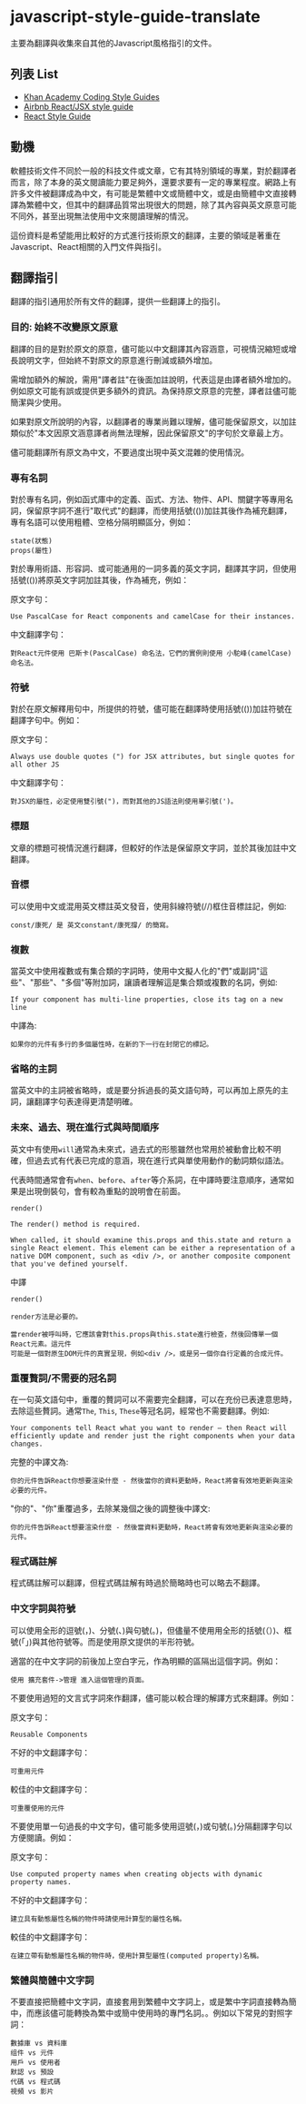 # javascript-style-guide-translate

主要為翻譯與收集來自其他的Javascript風格指引的文件。

## 列表 List

- [Khan Academy Coding Style Guides](https://github.com/Khan/style-guides)
- [Airbnb React/JSX style guide](https://github.com/airbnb/javascript/tree/master/react)
- [React Style Guide](https://github.com/kriasoft/react-starter-kit/blob/master/docs/react-style-guide.md)

## 動機

軟體技術文件不同於一般的科技文件或文章，它有其特別領域的專業，對於翻譯者而言，除了本身的英文閱讀能力要足夠外，還要求要有一定的專業程度。網路上有許多文件被翻譯成為中文，有可能是繁體中文或簡體中文，或是由簡體中文直接轉譯為繁體中文，但其中的翻譯品質常出現很大的問題，除了其內容與英文原意可能不同外，甚至出現無法使用中文來閱讀理解的情況。

這份資料是希望能用比較好的方式進行技術原文的翻譯，主要的領域是著重在Javascript、React相關的入門文件與指引。

## 翻譯指引

翻譯的指引通用於所有文件的翻譯，提供一些翻譯上的指引。

### 目的: 始終不改變原文原意

翻譯的目的是對於原文的原意，儘可能以中文翻譯其內容涵意，可視情況縮短或增長說明文字，但始終不對原文的原意進行刪減或額外增加。

需增加額外的解說，需用"譯者註"在後面加註說明，代表這是由譯者額外增加的。例如原文可能有誤或提供更多額外的資訊。為保持原文原意的完整，譯者註儘可能簡潔與少使用。

如果對原文所說明的內容，以翻譯者的專業尚難以理解，儘可能保留原文，以加註類似於"本文因原文涵意譯者尚無法理解，因此保留原文"的字句於文章最上方。

儘可能翻譯所有原文為中文，不要過度出現中英文混雜的使用情況。

### 專有名詞

對於專有名詞，例如函式庫中的定義、函式、方法、物件、API、關鍵字等專用名詞，保留原字詞不進行"取代式"的翻譯，而使用括號(())加註其後作為補充翻譯，專有名語可以使用粗體、空格分隔明顯區分，例如：

```
state(狀態)
props(屬性)
```

對於專用術語、形容詞、或可能通用的一詞多義的英文字詞，翻譯其字詞，但使用括號(())將原英文字詞加註其後，作為補充，例如：

原文字句：

```
Use PascalCase for React components and camelCase for their instances.
```

中文翻譯字句：

```
對React元件使用 巴斯卡(PascalCase) 命名法，它們的實例則使用 小駝峰(camelCase) 命名法。
```

### 符號

對於在原文解釋用句中，所提供的符號，儘可能在翻譯時使用括號(())加註符號在翻譯字句中。例如：

原文字句：

```
Always use double quotes (") for JSX attributes, but single quotes for all other JS
```

中文翻譯字句：

```
對JSX的屬性，必定使用雙引號(")，而對其他的JS語法則使用單引號(')。
```

### 標題

文章的標題可視情況進行翻譯，但較好的作法是保留原文字詞，並於其後加註中文翻譯。

### 音標

可以使用中文或混用英文標註英文發音，使用斜線符號(//)框住音標註記，例如:

```
const/康死/ 是 英文constant/康死撐/ 的簡寫。
```

### 複數

當英文中使用複數或有集合類的字詞時，使用中文擬人化的"們"或副詞"這些"、"那些"、"多個"等附加詞，讓讀者理解這是集合類或複數的名詞，例如:

```
If your component has multi-line properties, close its tag on a new line
```

中譯為:

```
如果你的元件有多行的多個屬性時，在新的下一行在封閉它的標記。
```

### 省略的主詞

當英文中的主詞被省略時，或是要分拆過長的英文語句時，可以再加上原先的主詞，讓翻譯字句表達得更清楚明確。

### 未來、過去、現在進行式與時間順序

英文中有使用`will`通常為未來式，過去式的形態雖然也常用於被動會比較不明確，但過去式有代表已完成的意涵，現在進行式與單使用動作的動詞類似語法。

代表時間通常會有`when`、`before`、`after`等介系詞，在中譯時要注意順序，通常如果是出現倒裝句，會有較為重點的說明會在前面。

```
render()

The render() method is required.

When called, it should examine this.props and this.state and return a single React element. This element can be either a representation of a native DOM component, such as <div />, or another composite component that you've defined yourself.
```

中譯

```
render()

render方法是必要的。

當render被呼叫時，它應該會對this.props與this.state進行檢查，然後回傳單一個React元素。這元件
可能是一個對原生DOM元件的真實呈現，例如<div />，或是另一個你自行定義的合成元件。

```

### 重覆贅詞/不需要的冠名詞

在一句英文語句中，重覆的贅詞可以不需要完全翻譯，可以在充份已表達意思時，去除這些贅詞。通常`The`, `This`, `These`等冠名詞，經常也不需要翻譯。例如:

```
Your components tell React what you want to render – then React will efficiently update and render just the right components when your data changes.
```

完整的中譯文為:

```
你的元件告訴React你想要渲染什麼 - 然後當你的資料更動時，React將會有效地更新與渲染必要的元件。
```

"你的"、"你"重覆過多，去除某幾個之後的調整後中譯文:

```
你的元件告訴React想要渲染什麼 - 然後當資料更動時，React將會有效地更新與渲染必要的元件。
```

### 程式碼註解

程式碼註解可以翻譯，但程式碼註解有時過於簡略時也可以略去不翻譯。

### 中文字詞與符號

可以使用全形的逗號(，)、分號(、)與句號(。)，但儘量不使用用全形的括號(（）)、框號(「」)與其他符號等。而是使用原文提供的半形符號。

適當的在中文字詞的前後加上空白字元，作為明顯的區隔出這個字詞。例如：

```
使用 擴充套件->管理 進入這個管理的頁面。
```

不要使用過短的文言式字詞來作翻譯，儘可能以較合理的解譯方式來翻譯。例如：

原文字句：

```
Reusable Components
```

不好的中文翻譯字句：

```
可重用元件
```

較佳的中文翻譯字句：

```
可重覆使用的元件
```

不要使用單一句過長的中文字句，儘可能多使用逗號(，)或句號(。)分隔翻譯字句以方便閱讀。例如：

原文字句：

```
Use computed property names when creating objects with dynamic property names.
```

不好的中文翻譯字句：

```
建立具有動態屬性名稱的物件時請使用計算型的屬性名稱。
```

較佳的中文翻譯字句：

```
在建立帶有動態屬性名稱的物件時，使用計算型屬性(computed property)名稱。
```

### 繁體與簡體中文字詞

不要直接把簡體中文字詞，直接套用到繁體中文字詞上，或是繁中字詞直接轉為簡中，而應該儘可能轉換為繁中或簡中使用時的專門名詞。。例如以下常見的對照字詞：

```
數據庫 vs 資料庫
组件 vs 元件
用戶 vs 使用者
默認 vs 預設
代碼 vs 程式碼
視頻 vs 影片
```
